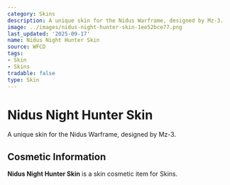 ```yaml
---
category: Skins
description: A unique skin for the Nidus Warframe, designed by Mz-3.
image: ../images/nidus-night-hunter-skin-1ee52bce77.png
last_updated: '2025-09-17'
name: Nidus Night Hunter Skin
source: WFCD
tags:
- Skin
- Skins
tradable: false
type: Skin
---
```


# Nidus Night Hunter Skin

A unique skin for the Nidus Warframe, designed by Mz-3.

## Cosmetic Information

**Nidus Night Hunter Skin** is a skin cosmetic item for Skins.


